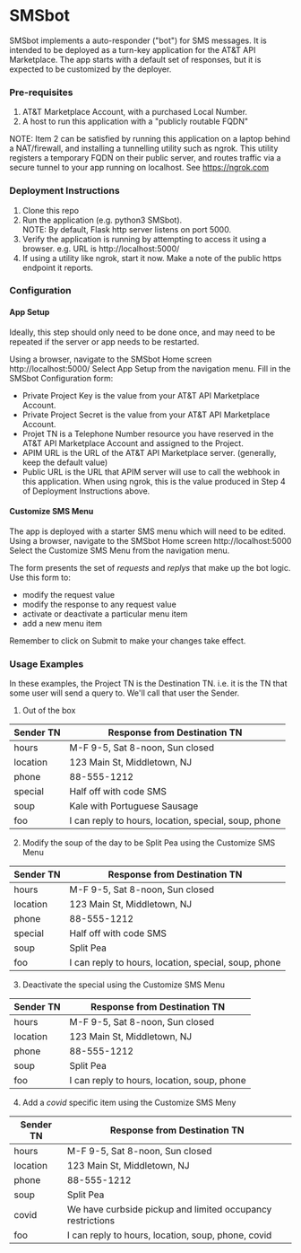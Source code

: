 SMSbot
======
SMSbot implements a auto-responder ("bot") for SMS messages.  It is intended to be deployed as a turn-key application for the AT&T API Marketplace.  The app starts with a default set of responses, but it is expected to be customized by the deployer.

### Pre-requisites
1. AT&T Marketplace Account, with a purchased Local Number.
2. A host to run this application with a "publicly routable FQDN"

NOTE: Item 2 can be satisfied by running this application on a laptop behind a NAT/firewall, and installing a tunnelling utility such as ngrok.  This utility registers a temporary FQDN on their public server, and routes traffic via a secure tunnel to your app running on localhost.  See https://ngrok.com

### Deployment Instructions
1. Clone this repo
2. Run the application  (e.g. python3 SMSbot).  
NOTE: By default, Flask http server listens on port 5000.
3. Verify the application is running by attempting to access it using a browser.  e.g. URL is http://localhost:5000/
4. If using a utility like ngrok, start it now.  Make a note of the public https endpoint it reports.

### Configuration

#### App Setup

Ideally, this step should only need to be done once, and may need to be repeated if the server or app needs to be restarted.

Using a browser, navigate to the SMSbot Home screen http://localhost:5000/
Select App Setup from the navigation menu.
Fill in the SMSbot Configuration form:
- Private Project Key is the value from your AT&T API Marketplace Account.
- Private Project Secret is the value from your AT&T API Marketplace Account.
- Projet TN is a Telephone Number resource you have reserved in the AT&T API Marketplace Account and assigned to the Project.
- APIM URL is the URL of the AT&T API Marketplace server.  (generally, keep the default value)
- Public URL is the URL that APIM server will use to call the webhook in this application.  When using ngrok, this is the value produced in Step 4 of Deployment Instructions above. 

#### Customize SMS Menu
The app is deployed with a starter SMS menu which will need to be edited.
Using a browser, navigate to the SMSbot Home screen http://localhost:5000
Select the Customize SMS Menu from the navigation menu.

The form presents the set of *requests* and *replys* that make up the bot logic.
Use this form to:
- modify the request value
- modify the response to any request value
- activate or deactivate a particular menu item
- add a new menu item 

Remember to click on Submit to make your changes take effect.
### Usage Examples

In these examples, the Project TN is the Destination TN.  i.e. it is the TN that some user will send a query to.  We'll call that user the Sender.

1. Out of the box

| Sender TN | Response from Destination TN |
|----|----|
| hours | M-F 9-5, Sat 8-noon, Sun closed |
| location | 123 Main St, Middletown, NJ |
| phone | 88-555-1212 |
| special | Half off with code SMS |
| soup | Kale with Portuguese Sausage |
| foo | I can reply to hours, location, special, soup, phone |

2. Modify the soup of the day to be Split Pea using the Customize SMS Menu

| Sender TN | Response from Destination TN |
|----|----|
| hours | M-F 9-5, Sat 8-noon, Sun closed |
| location | 123 Main St, Middletown, NJ |
| phone | 88-555-1212 |
| special | Half off with code SMS |
| soup | Split Pea |
| foo | I can reply to hours, location, special, soup, phone |
   
3.  Deactivate the special using the Customize SMS Menu

| Sender TN | Response from Destination TN |
|----|----|
| hours | M-F 9-5, Sat 8-noon, Sun closed |
| location | 123 Main St, Middletown, NJ |
| phone | 88-555-1212 |
| soup | Split Pea |
| foo | I can reply to hours, location, soup, phone |

4. Add a *covid* specific item using the Customize SMS Meny

| Sender TN | Response from Destination TN |
|----|----|
| hours | M-F 9-5, Sat 8-noon, Sun closed |
| location | 123 Main St, Middletown, NJ |
| phone | 88-555-1212 |
| soup | Split Pea |
| covid | We have curbside pickup and limited occupancy restrictions |
| foo | I can reply to hours, location, soup, phone, covid |